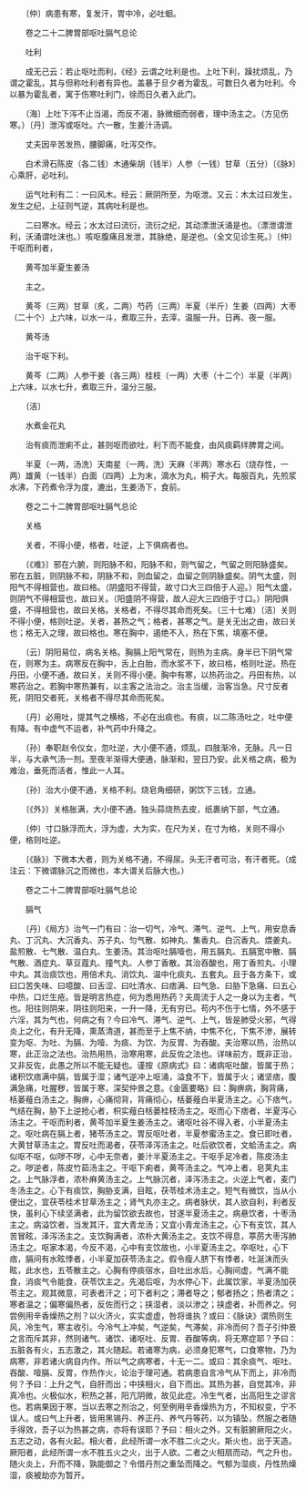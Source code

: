 <!-- { "loadSidebar": true } -->
　　〔仲〕病患有寒，复发汗，胃中冷，必吐蛔。

　　卷之二十二脾胃部呕吐膈气总论

　　吐利

　　成无己云：若止呕吐而利，《经》云谓之吐利是也。上吐下利，躁扰烦乱，乃谓之霍乱，其与但称吐利者有异也。盖暴于旦夕者为霍乱，可数日久者为吐利。今以暴为霍乱者，寓于伤寒吐利门，徐而日久者入此门。

　　〔海〕上吐下泻不止当渴，而反不渴，脉微细而弱者，理中汤主之。（方见伤寒。）〔丹〕泄泻或呕吐。六一散，生姜汁汤调。

　　丈夫因辛苦发热，腰脚痛，吐泻交作。

　　白术滑石陈皮（各二钱）木通柴胡（钱半）人参（一钱）甘草（五分）〔《脉》〕心乘肝，必吐利。

　　运气吐利有二：一曰风木。经云：厥阴所至，为呕泄。又云：木太过曰发生，发生之纪，上征则气逆，其病吐利是也。

　　二曰寒水。经云；水太过曰流衍，流衍之纪，其动漂泄沃涌是也。（漂泄谓泄利，沃涌谓吐沫也。）咳呕腹痛且发泄，其脉绝，是逆也。（全文见诊生死。）〔仲〕干呕而利者，

　　黄芩加半夏生姜汤

　　主之。

　　黄芩（三两）甘草（炙，二两）芍药（三两）半夏（半斤）生姜（四两）大枣（二十个）上六味，以水一斗，煮取三升，去滓，温服一升。日再、夜一服。

　　黄芩汤

　　治干呕下利。

　　黄芩（二两）人参干姜（各三两）桂枝（一两）大枣（十二个）半夏（半两）上六味，以水七升，煮取三升，温分三服。

　　〔洁〕

　　水煮金花丸

　　治有痰而泄痢不止，甚则呕而欲吐，利下而不能食，由风痰羁绊脾胃之间。

　　半夏（一两，汤洗）天南星（一两，洗）天麻（半两）寒水石（烧存性，一两）雄黄（一钱半）白面（四两）上为末，滴水为丸，桐子大。每服百丸，先煎浆水沸，下药煮令浮为度，漉出，生姜汤下，食前。

　　卷之二十二脾胃部呕吐膈气总论

　　关格

　　关者，不得小便，格者，吐逆，上下俱病者也。

　　〔《难》〕邪在六腑，则阳脉不和，阳脉不和，则气留之，气留之则阳脉盛矣。邪在五脏，则阴脉不和，阴脉不和，则血留之，血留之则阴脉盛矣。阴气太盛，则阳气不得相营也，故曰格。（阴盛阳不得营，故寸口大三四倍于人迎。）阳气太盛，则阴气不得相营也，故曰关。（阳盛阴不得营，故人迎大三四倍于寸口。）阴阳俱盛，不得相营也，故曰关格。关格者，不得尽其命而死矣。（三十七难）〔洁〕关则不得小便，格则吐逆。关者，甚热之气；格者，甚寒之气。是关无出之由，故曰关也；格无入之理，故曰格也。寒在胸中，遏绝不入，热在下焦，填塞不便。

　　〔云〕阴阳易位，病名关格。胸膈上阳气常在，则热为主病。身半已下阴气常在，则寒为主。病寒反在胸中，舌上白胎，而水浆不下，故曰格，格则吐逆。热在丹田，小便不通，故曰关，关则不得小便。胸中有寒，以热药治之。丹田有热，以寒药治之。若胸中寒热兼有，以主客之法治之。治主当缓，治客当急。尺寸反者死，阴阳交者死，关格者不得尽其命而死矣。

　　〔丹〕必用吐，提其气之横格，不必在出痰也。有痰，以二陈汤吐之，吐中便有降。有中虚气不运者，补气药中升降之。

　　〔孙〕奉职赵令仪女，忽吐逆，大小便不通，烦乱，四肢渐冷，无脉。凡一日半，与大承气汤一剂。至夜半渐得大便通，脉渐和，翌日乃安。此关格之病，极为难治，垂死而活者，惟此一人耳。

　　〔孙〕治大小便不通，关格不利。烧皂角细研，粥饮下三钱，立通。

　　〔《外》〕关格胀满，大小便不通。独头蒜烧热去皮，纸裹纳下部，气立通。

　　〔仲〕寸口脉浮而大，浮为虚，大为实，在尺为关，在寸为格，关则不得小便，格则吐逆。

　　〔《脉》〕下微本大者，则为关格不通，不得尿。头无汗者可治，有汗者死。（成注云：下微谓脉沉之而微也，本大谓关后脉大也。）

　　卷之二十二脾胃部呕吐膈气总论

　　膈气

　　〔丹〕《局方》治气一门有曰：治一切气，冷气、滞气、逆气、上气，用安息香丸、丁沉丸、大沉香丸、苏子丸、匀气散、如神丸、集香丸、白沉香丸、煨姜丸、盐煎散、七气散、温白丸、生姜汤。其治呕吐膈噎也，用五膈丸、五膈宽中散、膈气散、酒症丸、草豆蔻丸、撞气丸、人参丁香散。其治吞酸也，用丁香煎丸、小理中丸。其治痰饮也，用倍术丸、消饮丸、温中化痰丸、五套丸。且于各方条下，或曰口苦失味、曰噫酸、曰舌涩、曰吐清水、曰痞满、曰气急、曰胁下急痛、曰五心中热，口烂生疮。皆是明言热症，何为悉用热药？夫周流于人之一身以为主者，气也。阳往则阴来，阴往则阳来，一升一降，无有穷已。苟内不伤于七情，外不感于六淫，其为气也，何病之有？今曰冷气、滞气、逆气、上气，皆是肺受火邪，气得炎上之化，有升无降，熏蒸清道，甚而至于上焦不纳，中焦不化，下焦不渗，展转变为呕、为吐、为膈、为噎、为痰、为饮、为反胃、为吞酸。夫治寒以热，治热以寒，此正治之法也。治热用热，治寒用寒，此反佐之法也。详味前方，既非正治，又非反佐，此愚之所以不能无疑也。谨按《原病式》曰：诸病呕吐酸，皆属于热；诸积饮痞满中膈，皆属于湿；诸气逆冲上呕涌，溢食不下，皆属于火；诸坚痞，腹满急痛，吐腥秽，皆属于寒，深契仲景之意。《金匮要略》曰：胸痹病，胸背痛，栝蒌薤白汤主之。胸痹，心痛彻背，背痛彻心，栝蒌薤白半夏汤主之。心下痞气，气结在胸，胁下上逆抢心者，枳实薤白栝蒌桂枝汤主之。呕而心下痞者，半夏泻心汤主之。干呕而利者，黄芩加半夏生姜汤主之。诸呕吐谷不得入者，小半夏汤主之。呕吐病在膈上者，猪苓汤主之。胃反呕吐者，半夏参蜜汤主之。食已即吐者，大黄甘草汤主之。胃反吐而渴者，茯苓泽泻汤主之。吐后欲饮者，文蛤汤主之。病似呕不呕，似哕不哕，心中无奈者，姜汁半夏汤主之。干呕手足冷者，陈皮汤主之。哕逆者，陈皮竹茹汤主之。干呕下痢者，黄芩汤主之。气冲上者，皂荚丸主之。上气脉浮者，浓朴麻黄汤主之。上气脉沉者，泽泻汤主之。火逆上气者，麦门冬汤主之。心下有痰饮，胸胁支满，目眩，茯苓桂术汤主之。短气有微饮，当从小便出之，宜茯苓桂术甘草汤主之；肾气丸亦主之。病者脉伏，其人欲自利，利者反快，虽利心下续坚满者，此为留饮欲去故也，甘遂半夏汤主之。病悬饮者，十枣汤主之。病溢饮者，当发其汗，宜大青龙汤；又宜小青龙汤主之。心下有支饮，其人苦冒眩，泽泻汤主之。支饮胸满者，浓朴大黄汤主之。支饮不得息，葶苈大枣泻肺汤主之。呕家本渴，今反不渴，心中有支饮故也，小半夏汤主之。卒呕吐，心下痞，膈间有水眩悸者，小半夏加茯苓汤主之。假令瘦人脐下有悸者，吐涎沫而头眩，此水也，五苓散主之。心胸有停痰宿水，自吐出水后，心胸间虚，气满不能食，消痰气令能食，茯苓饮主之。先渴后呕，为水停心下，此属饮家，半夏汤加茯苓主之。观其微意，可表者汗之；可下者利之；滞者导之；郁者扬之；热者清之；寒者温之；偏寒偏热者，反佐而行之；挟湿者，淡以渗之；挟虚者，补而养之。何尝例用辛香燥热之剂？以火济火，实实虚虚，咎将谁执？或曰：《脉诀》谓热则生风，冷生气，寒主收引。今冷气上冲矣，气逆矣，气滞矣，非冷而何？吾子引仲景之言而斥其非，然则诸气、诸饮、诸呕吐、反胃、吞酸等病，将无寒症耶？予曰：五脏各有火，五志激之，其火随起。若诸寒为病，必须身犯寒气，口食寒物，乃为病寒，非若诸火病自内作。所以气之病寒者，十无一二。或曰：其余痰气、呕吐、吞酸、噎膈、反胃，作热作火，论治于理可通。若病患自言冷气从下而上，非冷而何？予曰：上升之气，自肝而出；中挟相火，自下而出。其热为甚，自觉其冷，非真冷也。火极似水，积热之甚，阳亢阴微，故见此症。冷生气者，出高阳生之谬言也。若病果因于寒，当以去寒之剂治之，何至例用辛香燥热为方，不知权变，宁不误人。或曰气上升者，皆用黑锡丹、养正丹、养气丹等药，以为镇坠，然服之者随手得效，吾子以为热甚之病，亦将有误耶？予曰：相火之外，又有脏腑厥阳之火，五志之动，各有火起。相火者，此经所谓一水不胜二火之火。斯火也，出于天造。厥阳者，此经所谓一水不胜五火之火，出于人欲。二者之火相扇而动，气之升也，随火炎上，升而不降，孰能御之？令借丹剂之重坠而降之。气郁为湿痰，丹性热燥湿，痰被劫亦为暂开。

